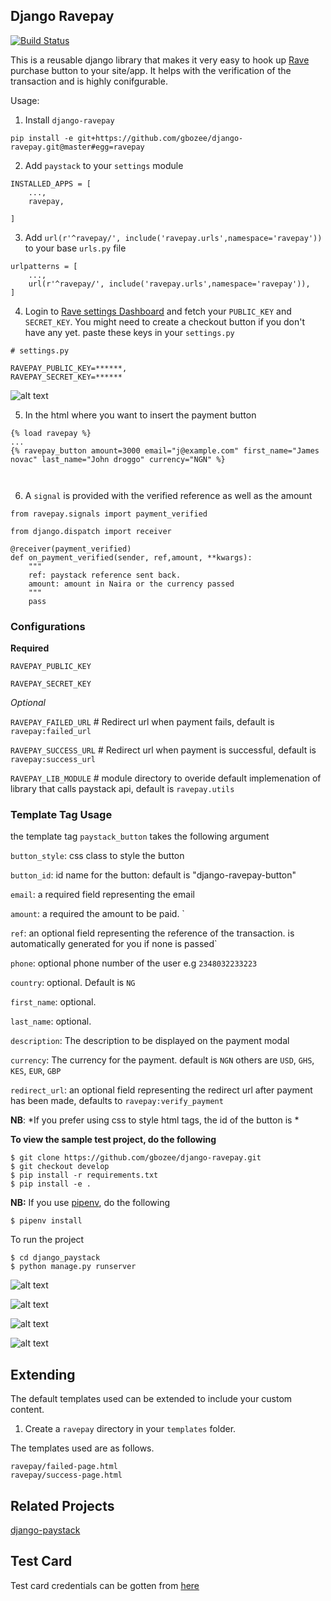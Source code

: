 ## Django Ravepay

[![Build Status](https://travis-ci.org/gbozee/django-ravepay.svg?branch=master
)](https://travis-ci.org/gbozee/django-ravepay.svg?branch=master
)


This is a reusable django library that makes it very easy to hook up [Rave](https://ravepay.co) purchase button to your site/app. It helps with the verification of the transaction and is highly conifgurable.

Usage:

1. Install `django-ravepay`
```
pip install -e git+https://github.com/gbozee/django-ravepay.git@master#egg=ravepay
```

2. Add `paystack` to your `settings` module
```
INSTALLED_APPS = [
    ...,
    ravepay,

]
```

3. Add `url(r'^ravepay/', include('ravepay.urls',namespace='ravepay'))` to your base `urls.py` file
```
urlpatterns = [
    ...,
    url(r'^ravepay/', include('ravepay.urls',namespace='ravepay')),
]
```

4. Login to [Rave settings Dashboard](http://rave.frontendpwc.com/dashboard/addons/pay-button-x/) and fetch your `PUBLIC_KEY` and `SECRET_KEY`. You might need to create a checkout button if you don't have any yet. paste these keys in your `settings.py`

```
# settings.py

RAVEPAY_PUBLIC_KEY=******,
RAVEPAY_SECRET_KEY=******
```

![alt text](./docs/key.png)

5. In the html where you want to insert the payment button

```
{% load ravepay %}
...
{% ravepay_button amount=3000 email="j@example.com" first_name="James novac" last_name="John droggo" currency="NGN" %}



```

6. A `signal` is provided with the verified  reference as well as the amount

```
from ravepay.signals import payment_verified

from django.dispatch import receiver

@receiver(payment_verified)
def on_payment_verified(sender, ref,amount, **kwargs):
    """
    ref: paystack reference sent back.
    amount: amount in Naira or the currency passed
    """
    pass
```

### Configurations

**Required**

`RAVEPAY_PUBLIC_KEY`

`RAVEPAY_SECRET_KEY`

_Optional_

`RAVEPAY_FAILED_URL` # Redirect url when payment fails, default is `ravepay:failed_url`

`RAVEPAY_SUCCESS_URL` # Redirect url when payment is successful, default is `ravepay:success_url`

`RAVEPAY_LIB_MODULE` # module directory to overide default implemenation of library that calls paystack api, default is `ravepay.utils`


### Template Tag Usage

the template tag `paystack_button` takes the following argument

`button_style`: css class to style the button

`button_id`: id name for the button: default is "django-ravepay-button"

`email`: a required field representing the email

`amount`: a required the amount to be paid. `

`ref`: an optional field representing the reference of the transaction. is automatically generated for you if none is passed`

`phone`: optional phone number of the user e.g `2348032233223`

`country`: optional. Default is `NG`

`first_name`: optional. 

`last_name`: optional.

`description`: The description to be displayed on the payment modal

`currency`: The currency for the payment. default is `NGN` others are `USD`, `GHS`, `KES`, `EUR`, `GBP`

`redirect_url`: an optional field representing the redirect url after payment has been made, defaults to `ravepay:verify_payment`

**NB**: *If you prefer using css to style html tags, the id of the button is *


**To view the sample test project, do the following**
```
$ git clone https://github.com/gbozee/django-ravepay.git
$ git checkout develop
$ pip install -r requirements.txt
$ pip install -e .

```

**NB:** If you use [pipenv](https://github.com/kennethreitz/pipenv), do the following
```
$ pipenv install

```

To run the project
```
$ cd django_paystack
$ python manage.py runserver

```

![alt text](./docs/home_page.PNG)


![alt text](./docs/card-pin.PNG)


![alt text](./docs/otp.PNG)

![alt text](./docs/success.PNG)

## Extending
The default templates used can be extended to include your custom content.

1. Create a `ravepay` directory in your `templates` folder.

The templates used are as follows.

```
ravepay/failed-page.html
ravepay/success-page.html
```

## Related Projects

[django-paystack](https://github.com/gbozee/django-paystack)

## Test Card

Test card credentials can be gotten from [here](https://flutterwavedevelopers.readme.io/docs/test-cards)
